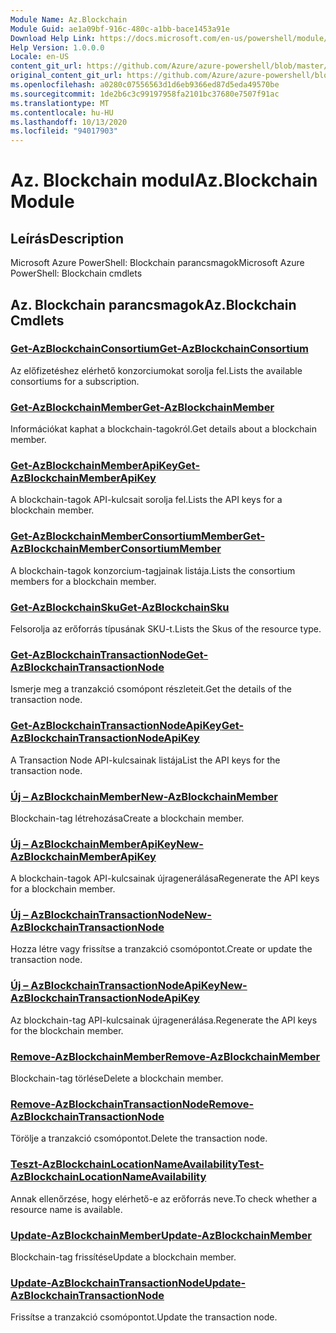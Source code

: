 ```yaml
---
Module Name: Az.Blockchain
Module Guid: ae1a09bf-916c-480c-a1bb-bace1453a91e
Download Help Link: https://docs.microsoft.com/en-us/powershell/module/az.blockchain
Help Version: 1.0.0.0
Locale: en-US
content_git_url: https://github.com/Azure/azure-powershell/blob/master/src/Blockchain/help/Az.Blockchain.md
original_content_git_url: https://github.com/Azure/azure-powershell/blob/master/src/Blockchain/help/Az.Blockchain.md
ms.openlocfilehash: a0280c07556563d1d6eb9366ed87d5eda49570be
ms.sourcegitcommit: 1de2b6c3c99197958fa2101bc37680e7507f91ac
ms.translationtype: MT
ms.contentlocale: hu-HU
ms.lasthandoff: 10/13/2020
ms.locfileid: "94017903"
---
```

# <span data-ttu-id="c0510-101">Az. Blockchain modul</span><span class="sxs-lookup"><span data-stu-id="c0510-101">Az.Blockchain Module</span></span>
## <span data-ttu-id="c0510-102">Leírás</span><span class="sxs-lookup"><span data-stu-id="c0510-102">Description</span></span>
<span data-ttu-id="c0510-103">Microsoft Azure PowerShell: Blockchain parancsmagok</span><span class="sxs-lookup"><span data-stu-id="c0510-103">Microsoft Azure PowerShell: Blockchain cmdlets</span></span>

## <span data-ttu-id="c0510-104">Az. Blockchain parancsmagok</span><span class="sxs-lookup"><span data-stu-id="c0510-104">Az.Blockchain Cmdlets</span></span>
### [<span data-ttu-id="c0510-105">Get-AzBlockchainConsortium</span><span class="sxs-lookup"><span data-stu-id="c0510-105">Get-AzBlockchainConsortium</span></span>](Get-AzBlockchainConsortium.md)
<span data-ttu-id="c0510-106">Az előfizetéshez elérhető konzorciumokat sorolja fel.</span><span class="sxs-lookup"><span data-stu-id="c0510-106">Lists the available consortiums for a subscription.</span></span>

### [<span data-ttu-id="c0510-107">Get-AzBlockchainMember</span><span class="sxs-lookup"><span data-stu-id="c0510-107">Get-AzBlockchainMember</span></span>](Get-AzBlockchainMember.md)
<span data-ttu-id="c0510-108">Információkat kaphat a blockchain-tagokról.</span><span class="sxs-lookup"><span data-stu-id="c0510-108">Get details about a blockchain member.</span></span>

### [<span data-ttu-id="c0510-109">Get-AzBlockchainMemberApiKey</span><span class="sxs-lookup"><span data-stu-id="c0510-109">Get-AzBlockchainMemberApiKey</span></span>](Get-AzBlockchainMemberApiKey.md)
<span data-ttu-id="c0510-110">A blockchain-tagok API-kulcsait sorolja fel.</span><span class="sxs-lookup"><span data-stu-id="c0510-110">Lists the API keys for a blockchain member.</span></span>

### [<span data-ttu-id="c0510-111">Get-AzBlockchainMemberConsortiumMember</span><span class="sxs-lookup"><span data-stu-id="c0510-111">Get-AzBlockchainMemberConsortiumMember</span></span>](Get-AzBlockchainMemberConsortiumMember.md)
<span data-ttu-id="c0510-112">A blockchain-tagok konzorcium-tagjainak listája.</span><span class="sxs-lookup"><span data-stu-id="c0510-112">Lists the consortium members for a blockchain member.</span></span>

### [<span data-ttu-id="c0510-113">Get-AzBlockchainSku</span><span class="sxs-lookup"><span data-stu-id="c0510-113">Get-AzBlockchainSku</span></span>](Get-AzBlockchainSku.md)
<span data-ttu-id="c0510-114">Felsorolja az erőforrás típusának SKU-t.</span><span class="sxs-lookup"><span data-stu-id="c0510-114">Lists the Skus of the resource type.</span></span>

### [<span data-ttu-id="c0510-115">Get-AzBlockchainTransactionNode</span><span class="sxs-lookup"><span data-stu-id="c0510-115">Get-AzBlockchainTransactionNode</span></span>](Get-AzBlockchainTransactionNode.md)
<span data-ttu-id="c0510-116">Ismerje meg a tranzakció csomópont részleteit.</span><span class="sxs-lookup"><span data-stu-id="c0510-116">Get the details of the transaction node.</span></span>

### [<span data-ttu-id="c0510-117">Get-AzBlockchainTransactionNodeApiKey</span><span class="sxs-lookup"><span data-stu-id="c0510-117">Get-AzBlockchainTransactionNodeApiKey</span></span>](Get-AzBlockchainTransactionNodeApiKey.md)
<span data-ttu-id="c0510-118">A Transaction Node API-kulcsainak listája</span><span class="sxs-lookup"><span data-stu-id="c0510-118">List the API keys for the transaction node.</span></span>

### [<span data-ttu-id="c0510-119">Új – AzBlockchainMember</span><span class="sxs-lookup"><span data-stu-id="c0510-119">New-AzBlockchainMember</span></span>](New-AzBlockchainMember.md)
<span data-ttu-id="c0510-120">Blockchain-tag létrehozása</span><span class="sxs-lookup"><span data-stu-id="c0510-120">Create a blockchain member.</span></span>

### [<span data-ttu-id="c0510-121">Új – AzBlockchainMemberApiKey</span><span class="sxs-lookup"><span data-stu-id="c0510-121">New-AzBlockchainMemberApiKey</span></span>](New-AzBlockchainMemberApiKey.md)
<span data-ttu-id="c0510-122">A blockchain-tagok API-kulcsainak újragenerálása</span><span class="sxs-lookup"><span data-stu-id="c0510-122">Regenerate the API keys for a blockchain member.</span></span>

### [<span data-ttu-id="c0510-123">Új – AzBlockchainTransactionNode</span><span class="sxs-lookup"><span data-stu-id="c0510-123">New-AzBlockchainTransactionNode</span></span>](New-AzBlockchainTransactionNode.md)
<span data-ttu-id="c0510-124">Hozza létre vagy frissítse a tranzakció csomópontot.</span><span class="sxs-lookup"><span data-stu-id="c0510-124">Create or update the transaction node.</span></span>

### [<span data-ttu-id="c0510-125">Új – AzBlockchainTransactionNodeApiKey</span><span class="sxs-lookup"><span data-stu-id="c0510-125">New-AzBlockchainTransactionNodeApiKey</span></span>](New-AzBlockchainTransactionNodeApiKey.md)
<span data-ttu-id="c0510-126">Az blockchain-tag API-kulcsainak újragenerálása.</span><span class="sxs-lookup"><span data-stu-id="c0510-126">Regenerate the API keys for the blockchain member.</span></span>

### [<span data-ttu-id="c0510-127">Remove-AzBlockchainMember</span><span class="sxs-lookup"><span data-stu-id="c0510-127">Remove-AzBlockchainMember</span></span>](Remove-AzBlockchainMember.md)
<span data-ttu-id="c0510-128">Blockchain-tag törlése</span><span class="sxs-lookup"><span data-stu-id="c0510-128">Delete a blockchain member.</span></span>

### [<span data-ttu-id="c0510-129">Remove-AzBlockchainTransactionNode</span><span class="sxs-lookup"><span data-stu-id="c0510-129">Remove-AzBlockchainTransactionNode</span></span>](Remove-AzBlockchainTransactionNode.md)
<span data-ttu-id="c0510-130">Törölje a tranzakció csomópontot.</span><span class="sxs-lookup"><span data-stu-id="c0510-130">Delete the transaction node.</span></span>

### [<span data-ttu-id="c0510-131">Teszt-AzBlockchainLocationNameAvailability</span><span class="sxs-lookup"><span data-stu-id="c0510-131">Test-AzBlockchainLocationNameAvailability</span></span>](Test-AzBlockchainLocationNameAvailability.md)
<span data-ttu-id="c0510-132">Annak ellenőrzése, hogy elérhető-e az erőforrás neve.</span><span class="sxs-lookup"><span data-stu-id="c0510-132">To check whether a resource name is available.</span></span>

### [<span data-ttu-id="c0510-133">Update-AzBlockchainMember</span><span class="sxs-lookup"><span data-stu-id="c0510-133">Update-AzBlockchainMember</span></span>](Update-AzBlockchainMember.md)
<span data-ttu-id="c0510-134">Blockchain-tag frissítése</span><span class="sxs-lookup"><span data-stu-id="c0510-134">Update a blockchain member.</span></span>

### [<span data-ttu-id="c0510-135">Update-AzBlockchainTransactionNode</span><span class="sxs-lookup"><span data-stu-id="c0510-135">Update-AzBlockchainTransactionNode</span></span>](Update-AzBlockchainTransactionNode.md)
<span data-ttu-id="c0510-136">Frissítse a tranzakció csomópontot.</span><span class="sxs-lookup"><span data-stu-id="c0510-136">Update the transaction node.</span></span>

